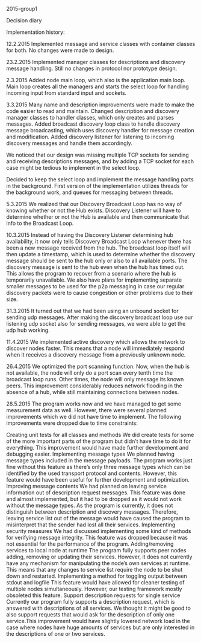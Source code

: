 2015-group1

Decision diary

Implementation history:

12.2.2015
Implemented message and service classes with container classes for both.
No changes were made to design.

23.2.2015
Implemented manager classes for descriptions and discovery message handling.
Still no changes in protocol nor prototype design.

2.3.2015
Added node main loop, which also is the application main loop. Main loop
creates all the managers and starts the select loop for handling incoming
 input from standard input and sockets.

3.3.2015
Many name and description improvements were made to make the code easier to
read and maintain. Changed description and discovery manager classes to
handler classes, which only creates and parses messages. Added broadcast
discovery loop class to handle discovery message broadcasting, which uses
discovery handler for message creation and modification. Added discovery
listener for listening to incoming discovery messages and handle them accordingly.

We noticed that our design was missing multiple TCP sockets for sending and
receiving descriptions messages, and by adding a TCP socket for each case
might be tedious to implement in the select loop.

Decided to keep the select loop and implement the message handling parts in
the background. First version of the implementation utilizes threads for
the background work, and queues for messaging between threads.

5.3.2015
We realized that our Discovery Broadcast Loop has no way of knowing whether or not 
the Hub exists. Discovery Listener will have to determine whether or not the Hub is 
available and then communicate that info to the Broadcast Loop.

10.3.2015
Instead of having the Discovery Listener determining hub availability, it now 
only tells Discovery Broadcast Loop whenever there has been a new message received 
from the hub. The broadcast loop itself will then update a timestamp, which is used 
to determine whether the discovery message should be sent to the hub only or also to 
all available ports.
The discovery message is sent to the hub even when the hub has timed out.
This allows the program to recover from a scenario where the hub is temporarily 
unavailable.
We also have plans for implementing separate smaller messages to be used for the p2p 
messaging in case our regular discovery packets were to cause congestion or other 
problems due to their size.  

31.3.2015
It turned out that we had been using an unbound socket for sending udp messages.
After making the discovery broadcast loop use our listening udp socket also for 
sending messages, we were able to get the udp hub working.

11.4.2015
We implemented active discovery which allows the network to discover nodes faster.
This means that a node will immediately respond when it receives a discovery message
from a previously unknown node. 

26.4.2015
We optimized the port scanning function. Now, when the hub is not available, the node will only do a port scan every tenth time the broadcast loop runs. Other times, the node will only message its known peers. This improvement considerably reduces network flooding in the absence of a hub, while still maintaining connections between nodes.

28.5.2015
The program works now and we have managed to get some measurement data as well.
However, there were several planned improvements which we did not have time to implement.
The following improvements were dropped due to time constraints:

Creating unit tests for all classes and methods
We did create tests for some of the more important parts of the program but didn’t have time to do it for everything. This improvement would have made further development and debugging easier.
Implementing message types
We planned having message types included in the message payloads. The program works just fine without this feature as there’s only three message types which can be identified by the used transport protocol and contents. However, this feature would have been useful for further development and optimization.
Improving message contents
We had planned on leaving service information out of description request messages. This feature was done and almost implemented, but it had to be dropped as it would not work without the message types. As the program is currently, it does not distinguish between description and discovery messages. Therefore, leaving service list out of the message would have caused the program to misinterpret that the sender had lost all their services.
Implementing security measures
We had discussed implementing some kind of methods for verifying message integrity. This feature was dropped because it was not essential for the performance of the program.
Adding/removing services to local node at runtime
The program fully supports peer nodes adding, removing or updating their services. However, it does not currently have any mechanism for manipulating the node’s own services at runtime. This means that any changes to service list require the node to be shut down and restarted.
Implementing a method for toggling output between stdout and logfile
This feature would have allowed for cleaner testing of multiple nodes simultaneously. However, our testing framework mostly obsoleted this feature.
Support description requests for single service
Currently our program fully supports a description request, which is answered with descriptions of all services. We thought it might be good to also support requests that would ask for the description of only one service.This improvement would have slightly lowered network load in the case where nodes have huge amounts of services but are only interested in the descriptions of one or two services.

